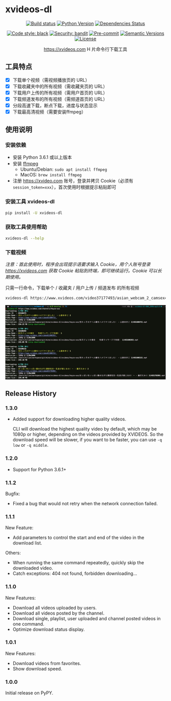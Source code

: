 # xvideos-dl

<div align="center">

[![Build status](https://github.com/lonsty/xvideos-dl/workflows/build/badge.svg?branch=master&event=push)](https://github.com/lonsty/xvideos-dl/actions?query=workflow%3Abuild)
[![Python Version](https://img.shields.io/pypi/pyversions/xvideos-dl.svg)](https://pypi.org/project/xvideos-dl/)
[![Dependencies Status](https://img.shields.io/badge/dependencies-up%20to%20date-brightgreen.svg)](https://github.com/lonsty/xvideos-dl/pulls?utf8=%E2%9C%93&q=is%3Apr%20author%3Aapp%2Fdependabot)

[![Code style: black](https://img.shields.io/badge/code%20style-black-000000.svg)](https://github.com/psf/black)
[![Security: bandit](https://img.shields.io/badge/security-bandit-green.svg)](https://github.com/PyCQA/bandit)
[![Pre-commit](https://img.shields.io/badge/pre--commit-enabled-brightgreen?logo=pre-commit&logoColor=white)](https://github.com/lonsty/xvideos-dl/blob/master/.pre-commit-config.yaml)
[![Semantic Versions](https://img.shields.io/badge/%F0%9F%9A%80-semantic%20versions-informational.svg)](https://github.com/lonsty/xvideos-dl/releases)
[![License](https://img.shields.io/github/license/lonsty/xvideos-dl)](https://github.com/lonsty/xvideos-dl/blob/master/LICENSE)

https://xvideos.com H 片命令行下载工具

</div>

## 工具特点

- [X] 下载单个视频（需视频播放页的 URL）
- [X] 下载收藏夹中的所有视频（需收藏夹页的 URL）
- [X] 下载用户上传的所有视频（需用户首页的 URL）
- [X] 下载频道发布的所有视频（需频道首页的 URL）
- [X] 分段高速下载，断点下载，进度与状态显示
- [x] 下载最高清视频（需要安装ffmpeg）

## 使用说明

### 安装依赖

- 安装 Python 3.6.1 或以上版本
- 安装 [ffmpeg](https://ffmpeg.org/download.html)
    - Ubuntu/Debian: `sudo apt install ffmpeg`
    - MacOS: `brew install ffmpeg`
- 注册 https://xvideo.com 账号，登录并拷贝 Cookie（必须有 `session_token=xxx`），首次使用时根据提示粘贴即可

### 安装工具 xvideos-dl

```bash
pip install -U xvideos-dl
```

### 获取工具使用帮助

```bash
xvideos-dl --help
```

### 下载视频

*注意：首此使用时，程序会出现提示语要求输入 Cookie，用个人账号登录 https://xvideos.com 获取 Cookie 粘贴到终端，即可继续运行。Cookie 可以长期使用。* 

只需一行命令，下载单个 / 收藏夹 / 用户上传 / 频道发布 的所有视频

```bash
xvideos-dl https://www.xvideos.com/video37177493/asian_webcam_2_camsex4u.life https://www.xvideos.com/favorite/71879935/_ https://www.xvideos.com/profiles/mypornstation https://www.xvideos.com/channels/av69tv  
```

![示例](demo_2.jpeg)

## Release History

### 1.3.0

- Added support for downloading higher quality videos. 

  CLI will download the highest quality video by default, which may be 1080p or higher, depending on the videos provided by XVIDEOS.
  So the download speed will be slower, if you want to be faster, you can use `-q low` or `-q middle`.

### 1.2.0

- Support for Python 3.6.1+

### 1.1.2

Bugfix:

- Fixed a bug that would not retry when the network connection failed.

### 1.1.1

New Feature:

- Add parameters to control the start and end of the video in the download list.

Others:

- When running the same command repeatedly, quickly skip the downloaded video.
- Catch exceptions: 404 not found, forbidden downloading...

### 1.1.0

New Features:

- Download all videos uploaded by users.
- Download all videos posted by the channel.
- Download single, playlist, user uploaded and channel posted videos in one command.
- Optimize download status display.

### 1.0.1

New Features:

- Download videos from favorites.
- Show download speed.

### 1.0.0

Initial release on PyPY.

